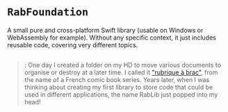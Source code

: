 # ``RabFoundation``

A small pure and cross-platform Swift library (usable on Windows or WebAssembly for example). Without any specific context, it just includes reusable code, covering very different topics.

##

> : One day I created a folder on my HD to move various documents to organise or destroy at a later time. I called it ["rubrique à brac"](https://fr.wikipedia.org/wiki/rubrique-à-brac), from the name of a French comic book series. Years later, when I was thinking about creating my first library to store code that could be used in different applications, the name RabLib just popped into my head!
